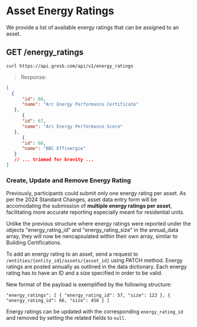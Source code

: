 # Asset Energy Ratings


We provide a list of available energy ratings that can be assigned to an asset.

## GET /energy_ratings

```shell
curl https://api.gresb.com/api/v1/energy_ratings
```

> Response:

```json
[
  {
      "id": 66,
      "name": "Arc Energy Performance Certificate"
   },
      {
      "id": 67,
      "name": "Arc Energy Performance Score"
   },
      {
      "id": 68,
      "name": "BBC Effinergie"
   }
   // ... trimmed for brevity ...
]
```

### Create, Update and Remove Energy Rating

Previously, participants could submit only one energy rating per asset. As per the 2024 Standard Changes, asset data entry form will be accomodating the submission of **multiple energy ratings per asset**, facilitating more accurate reporting especially meant for residential units.

Unlike the previous structure where energy ratings were reported under the objects "energy_rating_id" and "energy_rating_size" in the annual_data array, they will now be nencapsulated within their own array, similar to Building Certifications.

To add an energy rating to an asset, send a request to `/entities/{entity_id}/assets/{asset_id}` using PATCH method. Energy ratings are posted annually as outlined in the data dictionary. Each energy rating has to have an ID and a size specified in order to be valid.

New format of the payload is exemplified by the following structure:

`"energy_ratings": [
  {
    "energy_rating_id": 57,
    "size": 123
  },
  {
    "energy_rating_id": 66,
    "size": 456
  }
]`

Energy ratings can be updated with the corresponding `energy_rating_id` and removed by setting the related fields to `null`.
